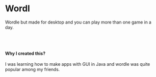 # Wordl
Wordle but made for desktop and you can play more than one game in a day.

<br><br>
#### Why I created this?<br>
I was learning how to make apps with GUI in Java and wordle was quite popular among my friends.